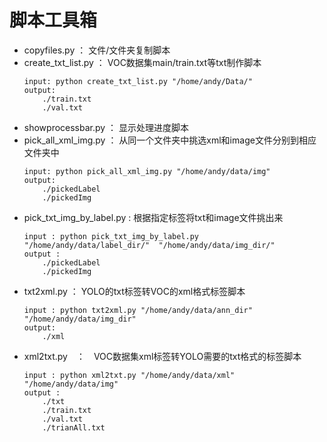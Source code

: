 # 脚本工具箱
- copyfiles.py ： 文件/文件夹复制脚本
- create_txt_list.py ： VOC数据集main/train.txt等txt制作脚本
    ```
    input: python create_txt_list.py "/home/andy/Data/"
    output: 
        ./train.txt
        ./val.txt
    ```
- showprocessbar.py ： 显示处理进度脚本
- pick_all_xml_img.py ： 从同一个文件夹中挑选xml和image文件分别到相应文件夹中
    ```
    input: python pick_all_xml_img.py "/home/andy/data/img"
    output:    
        ./pickedLabel
        ./pickedImg
    ```
- pick_txt_img_by_label.py : 根据指定标签将txt和image文件挑出来
    ```
    input : python pick_txt_img_by_label.py  "/home/andy/data/label_dir/"  "/home/andy/data/img_dir/" 
    output : 
        ./pickedLabel
        ./pickedImg
    ```
- txt2xml.py ： YOLO的txt标签转VOC的xml格式标签脚本
    ```
    input : python txt2xml.py "/home/andy/data/ann_dir" "/home/andy/data/img_dir"
    output:
        ./xml
    ```
- xml2txt.py　：　VOC数据集xml标签转YOLO需要的txt格式的标签脚本
    ```
    input : python xml2txt.py "/home/andy/data/xml"  "/home/andy/data/img"
    output :
        ./txt
        ./train.txt
        ./val.txt
        ./trianAll.txt
    ```